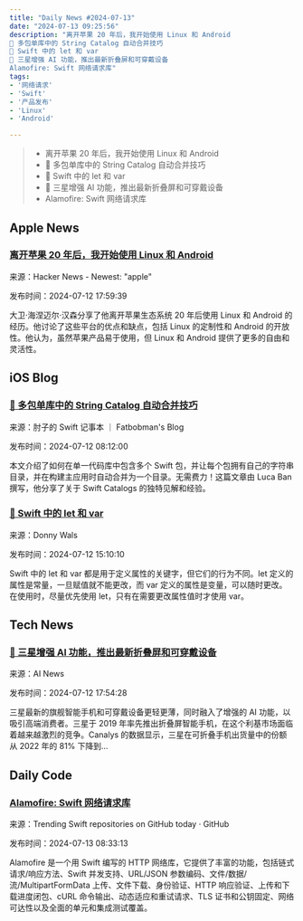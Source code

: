 ```yaml
---
title: "Daily News #2024-07-13"
date: "2024-07-13 09:25:56"
description: "离开苹果 20 年后，我开始使用 Linux 和 Android
🎉 多包单库中的 String Catalog 自动合并技巧
🌟 Swift 中的 let 和 var
📱 三星增强 AI 功能，推出最新折叠屏和可穿戴设备
Alamofire: Swift 网络请求库"
tags: 
- '网络请求'
- 'Swift'
- '产品发布'
- 'Linux'
- 'Android'

---
```


> - 离开苹果 20 年后，我开始使用 Linux 和 Android
> - 🎉 多包单库中的 String Catalog 自动合并技巧
> - 🌟 Swift 中的 let 和 var
> - 📱 三星增强 AI 功能，推出最新折叠屏和可穿戴设备
> - Alamofire: Swift 网络请求库

## Apple News

### [离开苹果 20 年后，我开始使用 Linux 和 Android](https://world.hey.com/dhh/living-with-linux-and-android-after-two-decades-of-apple-4f730084)

来源：Hacker News - Newest: "apple"

发布时间：2024-07-12 17:59:39

大卫·海涅迈尔·汉森分享了他离开苹果生态系统 20 年后使用 Linux 和 Android 的经历。他讨论了这些平台的优点和缺点，包括 Linux 的定制性和 Android 的开放性。他认为，虽然苹果产品易于使用，但 Linux 和 Android 提供了更多的自由和灵活性。

## iOS Blog

### [🎉 多包单库中的 String Catalog 自动合并技巧](https://fatbobman.com/zh/posts/merging-swift-string-catalogs-in-a-multi-package-monorepo/)

来源：肘子的 Swift 记事本 ｜ Fatbobman's Blog

发布时间：2024-07-12 08:12:00

本文介绍了如何在单一代码库中包含多个 Swift 包，并让每个包拥有自己的字符串目录，并在构建主应用时自动合并为一个目录。无需费力！这篇文章由 Luca Ban 撰写，他分享了关于 Swift Catalogs 的独特见解和经验。

### [🌟 Swift 中的 let 和 var](https://www.donnywals.com/let-and-var-in-swift-explained/)

来源：Donny Wals

发布时间：2024-07-12 15:10:10

Swift 中的 let 和 var 都是用于定义属性的关键字，但它们的行为不同。let 定义的属性是常量，一旦赋值就不能更改，而 var 定义的属性是变量，可以随时更改。在使用时，尽量优先使用 let，只有在需要更改属性值时才使用 var。

## Tech News

### [📱 三星增强 AI 功能，推出最新折叠屏和可穿戴设备](https://www.artificialintelligence-news.com/2024/07/12/samsung-enhances-ai-features-latest-foldables-wearables/)

来源：AI News

发布时间：2024-07-12 17:54:28

三星最新的旗舰智能手机和可穿戴设备更轻更薄，同时融入了增强的 AI 功能，以吸引高端消费者。三星于 2019 年率先推出折叠屏智能手机，在这个利基市场面临着越来越激烈的竞争。Canalys 的数据显示，三星在可折叠手机出货量中的份额从 2022 年的 81% 下降到...

## Daily Code

### [Alamofire: Swift 网络请求库](https://github.com/Alamofire/Alamofire)

来源：Trending Swift repositories on GitHub today · GitHub

发布时间：2024-07-13 08:33:13

Alamofire 是一个用 Swift 编写的 HTTP 网络库，它提供了丰富的功能，包括链式请求/响应方法、Swift 并发支持、URL/JSON 参数编码、文件/数据/流/MultipartFormData 上传、文件下载、身份验证、HTTP 响应验证、上传和下载进度闭包、cURL 命令输出、动态适应和重试请求、TLS 证书和公钥固定、网络可达性以及全面的单元和集成测试覆盖。
